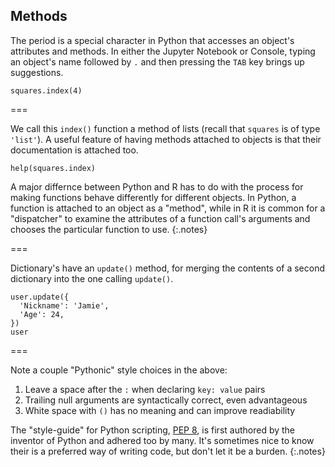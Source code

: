---
---

## Methods

The period is a special character in Python that accesses an object's
attributes and methods. In either the Jupyter Notebook or Console,
typing an object's name followed by `.` and then pressing the `TAB`
key brings up suggestions.

```{python title='{{ site.handouts[0] }}'}
squares.index(4)
```

===

We call this `index()` function a method of lists (recall that
`squares` is of type `'list'`). A useful feature of having methods
attached to objects is that their documentation is attached too.

```{python}
help(squares.index)
```

A major differnce between Python and R has to do with the process for
making functions behave differently for different objects. In Python,
a function is attached to an object as a "method", while in R it is
common for a "dispatcher" to examine the attributes of a function
call's arguments and chooses the particular function to use.
{:.notes}

===

Dictionary's have an `update()` method, for merging the contents
of a second dictionary into the one calling `update()`.

```{python title='{{ site.handouts[0] }}'}
user.update({
  'Nickname': 'Jamie',
  'Age': 24,
})
user
```

===

Note a couple "Pythonic" style choices in the above:

1. Leave a space after the `:` when declaring `key: value` pairs
1. Trailing null arguments are syntactically correct, even advantageous
1. White space with `()` has no meaning and can improve readiability

The "style-guide" for Python scripting, [PEP 8], is first authored by the inventor
of Python and adhered too by many. It's sometimes nice to know their is a preferred
way of writing code, but don't let it be a burden.
{:.notes}

[PEP 8]: https://www.python.org/dev/peps/pep-0008/
